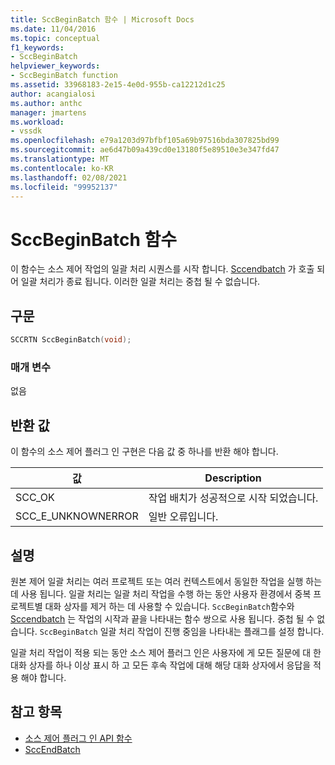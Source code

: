 ```yaml
---
title: SccBeginBatch 함수 | Microsoft Docs
ms.date: 11/04/2016
ms.topic: conceptual
f1_keywords:
- SccBeginBatch
helpviewer_keywords:
- SccBeginBatch function
ms.assetid: 33968183-2e15-4e0d-955b-ca12212d1c25
author: acangialosi
ms.author: anthc
manager: jmartens
ms.workload:
- vssdk
ms.openlocfilehash: e79a1203d97bfbf105a69b97516bda307825bd99
ms.sourcegitcommit: ae6d47b09a439cd0e13180f5e89510e3e347fd47
ms.translationtype: MT
ms.contentlocale: ko-KR
ms.lasthandoff: 02/08/2021
ms.locfileid: "99952137"
---
```

# <a name="sccbeginbatch-function"></a>SccBeginBatch 함수
이 함수는 소스 제어 작업의 일괄 처리 시퀀스를 시작 합니다. [Sccendbatch](../extensibility/sccendbatch-function.md) 가 호출 되어 일괄 처리가 종료 됩니다. 이러한 일괄 처리는 중첩 될 수 없습니다.

## <a name="syntax"></a>구문

```cpp
SCCRTN SccBeginBatch(void);
```

### <a name="parameters"></a>매개 변수
 없음

## <a name="return-value"></a>반환 값
 이 함수의 소스 제어 플러그 인 구현은 다음 값 중 하나를 반환 해야 합니다.

|값|Description|
|-----------|-----------------|
|SCC_OK|작업 배치가 성공적으로 시작 되었습니다.|
|SCC_E_UNKNOWNERROR|일반 오류입니다.|

## <a name="remarks"></a>설명
 원본 제어 일괄 처리는 여러 프로젝트 또는 여러 컨텍스트에서 동일한 작업을 실행 하는 데 사용 됩니다. 일괄 처리는 일괄 처리 작업을 수행 하는 동안 사용자 환경에서 중복 프로젝트별 대화 상자를 제거 하는 데 사용할 수 있습니다. `SccBeginBatch`함수와 [Sccendbatch](../extensibility/sccendbatch-function.md) 는 작업의 시작과 끝을 나타내는 함수 쌍으로 사용 됩니다. 중첩 될 수 없습니다. `SccBeginBatch` 일괄 처리 작업이 진행 중임을 나타내는 플래그를 설정 합니다.

 일괄 처리 작업이 적용 되는 동안 소스 제어 플러그 인은 사용자에 게 모든 질문에 대 한 대화 상자를 하나 이상 표시 하 고 모든 후속 작업에 대해 해당 대화 상자에서 응답을 적용 해야 합니다.

## <a name="see-also"></a>참고 항목
- [소스 제어 플러그 인 API 함수](../extensibility/source-control-plug-in-api-functions.md)
- [SccEndBatch](../extensibility/sccendbatch-function.md)
